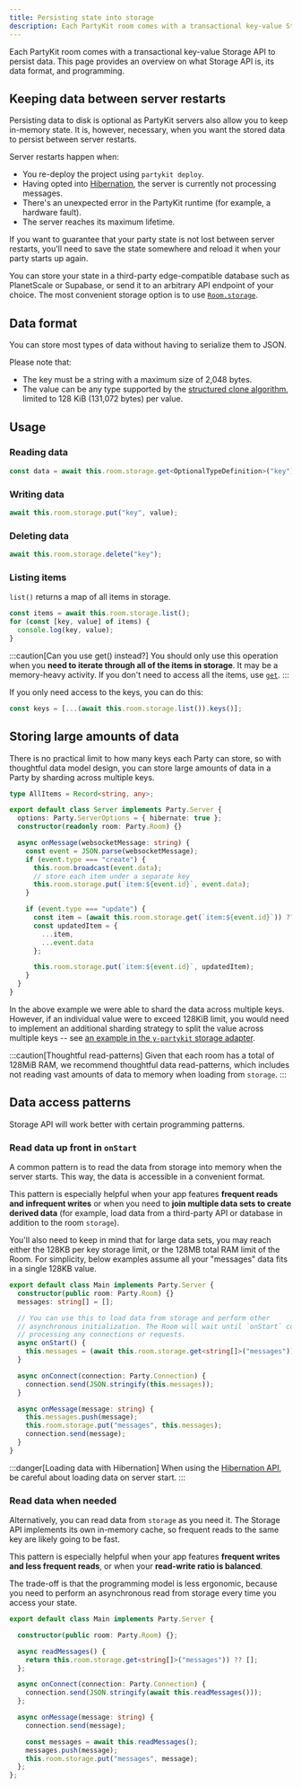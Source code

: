 ```yaml
---
title: Persisting state into storage
description: Each PartyKit room comes with a transactional key-value Storage API
---
```


Each PartyKit room comes with a transactional key-value Storage API to persist data. This page provides an overview on what Storage API is, its data format, and programming.

## Keeping data between server restarts

Persisting data to disk is optional as PartyKit servers also allow you to keep in-memory state. It is, however, necessary, when you want the stored data to persist between server restarts.

Server restarts happen when:

- You re-deploy the project using `partykit deploy`.
- Having opted into [Hibernation](/guides/scaling-partykit-servers-with-hibernation/), the server is currently not processing messages.
- There's an unexpected error in the PartyKit runtime (for example, a hardware fault).
- The server reaches its maximum lifetime.

If you want to guarantee that your party state is not lost between server restarts, you'll need to save the state somewhere and reload it when your party starts up again.

You can store your state in a third-party edge-compatible database such as PlanetScale or Supabase, or send it to an arbitrary API endpoint of your choice. The most convenient storage option is to use [`Room.storage`](/reference/partyserver-api/#roomstorage/).

## Data format

You can store most types of data without having to serialize them to JSON.

Please note that:

- The key must be a string with a maximum size of 2,048 bytes.
- The value can be any type supported by the [structured clone algorithm](https://developer.mozilla.org/en-US/docs/Web/API/Web_Workers_API/Structured_clone_algorithm), limited to 128 KiB (131,072 bytes) per value.

## Usage

### Reading data

```ts
const data = await this.room.storage.get<OptionalTypeDefinition>("key");
```

### Writing data

```ts
await this.room.storage.put("key", value);
```

### Deleting data

```ts
await this.room.storage.delete("key");
```

### Listing items

`list()` returns a map of all items in storage.

```ts
const items = await this.room.storage.list();
for (const [key, value] of items) {
  console.log(key, value);
}
```

:::caution[Can you use get() instead?]
You should only use this operation when you **need to iterate through all of the items in storage**. It may be a memory-heavy activity. If you don't need to access all the items, use [`get`](#reading-data).
:::

If you only need access to the keys, you can do this:

```ts
const keys = [...(await this.room.storage.list()).keys()];
```

## Storing large amounts of data

There is no practical limit to how many keys each Party can store, so with thoughtful data model design, you can store large amounts of data in a Party by sharding across multiple keys.

```ts
type AllItems = Record<string, any>;

export default class Server implements Party.Server {
  options: Party.ServerOptions = { hibernate: true };
  constructor(readonly room: Party.Room) {}

  async onMessage(websocketMessage: string) {
    const event = JSON.parse(websocketMessage);
    if (event.type === "create") {
      this.room.broadcast(event.data);
      // store each item under a separate key
      this.room.storage.put(`item:${event.id}`, event.data);
    }

    if (event.type === "update") {
      const item = (await this.room.storage.get(`item:${event.id}`)) ?? {};
      const updatedItem = {
        ...item,
        ...event.data
      };

      this.room.storage.put(`item:${event.id}`, updatedItem);
    }
  }
}
```

In the above example we were able to shard the data across multiple keys. However, if an individual value were to exceed 128KiB limit, you would need to implement an additional sharding strategy to split the value across multiple keys -- see [an example in the `y-partykit` storage adapter](https://github.com/partykit/partykit/blob/7f307216f33dbef8fb61963cac7ce88ce8e8f769/packages/y-partykit/src/storage.ts#L79C1-L97C2).

:::caution[Thoughtful read-patterns]
Given that each room has a total of 128MiB RAM, we recommend thoughtful data read-patterns, which includes not reading vast amounts of data to memory when loading from `storage`.
:::

## Data access patterns

Storage API will work better with certain programming patterns.

### Read data up front in `onStart`

A common pattern is to read the data from storage into memory when the server starts. This way, the data is accessible in a convenient format.

This pattern is especially helpful when your app features **frequent reads and infrequent writes** or when you need to **join multiple data sets to create derived data** (for example, load data from a third-party API or database in addition to the room `storage`).

You'll also need to keep in mind that for large data sets, you may reach either the 128KB per key storage limit, or the 128MB total RAM limit of the Room. For simplicity, below examples assume all your "messages" data fits in a single 128KB value.

```ts
export default class Main implements Party.Server {
  constructor(public room: Party.Room) {}
  messages: string[] = [];

  // You can use this to load data from storage and perform other
  // asynchronous initialization. The Room will wait until `onStart` completes before
  // processing any connections or requests.
  async onStart() {
    this.messages = (await this.room.storage.get<string[]>("messages")) ?? [];
  }

  async onConnect(connection: Party.Connection) {
    connection.send(JSON.stringify(this.messages));
  }

  async onMessage(message: string) {
    this.messages.push(message);
    this.room.storage.put("messages", this.messages);
    connection.send(message);
  }
}
```

:::danger[Loading data with Hibernation]
When using the [Hibernation API](/guides/scaling-partykit-servers-with-hibernation/), be careful about loading data on server start.
:::

### Read data when needed

Alternatively, you can read data from `storage` as you need it. The Storage API implements its own in-memory cache, so frequent reads to the same key are likely going to be fast.

This pattern is especially helpful when your app features **frequent writes and less frequent reads**, or when your **read-write ratio is balanced**.

The trade-off is that the programming model is less ergonomic, because you need to perform an asynchronous read from storage every time you access your state.

```ts
export default class Main implements Party.Server {

  constructor(public room: Party.Room) {};

  async readMessages() {
    return this.room.storage.get<string[]>("messages")) ?? [];
  };

  async onConnect(connection: Party.Connection) {
    connection.send(JSON.stringify(await this.readMessages()));
  };

  async onMessage(message: string) {
    connection.send(message);

    const messages = await this.readMessages();
    messages.push(message);
    this.room.storage.put("messages", message);
  };
};
```
